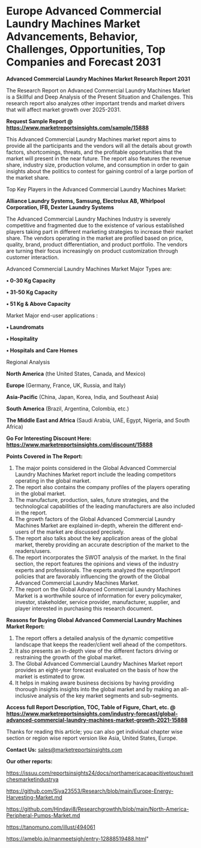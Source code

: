 # Europe Advanced Commercial Laundry Machines Market Advancements, Behavior, Challenges, Opportunities, Top Companies and Forecast 2031

<strong>Advanced Commercial Laundry Machines Market Research Report 2031</strong>

The Research Report on Advanced Commercial Laundry Machines Market is a Skillful and Deep Analysis of the Present Situation and Challenges. This research report also analyzes other important trends and market drivers that will affect market growth over 2025-2031.

<strong>Request Sample Report @ <a href=https://www.marketreportsinsights.com/sample/15888>https://www.marketreportsinsights.com/sample/15888</a></strong>

This Advanced Commercial Laundry Machines market report aims to provide all the participants and the vendors will all the details about growth factors, shortcomings, threats, and the profitable opportunities that the market will present in the near future. The report also features the revenue share, industry size, production volume, and consumption in order to gain insights about the politics to contest for gaining control of a large portion of the market share.

Top Key Players in the Advanced Commercial Laundry Machines Market:

<strong>Alliance Laundry Systems, Samsung, Electrolux AB, Whirlpool Corporation, IFB, Dexter Laundry Systems</strong>

The Advanced Commercial Laundry Machines Industry is severely competitive and fragmented due to the existence of various established players taking part in different marketing strategies to increase their market share. The vendors operating in the market are profiled based on price, quality, brand, product differentiation, and product portfolio. The vendors are turning their focus increasingly on product customization through customer interaction.

Advanced Commercial Laundry Machines Market Major Types are:

<strong>• 0-30 Kg Capacity

• 31-50 Kg Capacity

• 51 Kg & Above Capacity</strong>

Market Major end-user applications :

<strong>• Laundromats

• Hospitality

• Hospitals and Care Homes</strong>

Regional Analysis

</u><strong><b>North America</b></strong> (the United States, Canada, and Mexico)

<strong><b>Europe </b></strong>(Germany, France, UK, Russia, and Italy)

<strong><b>Asia-Pacific</b></strong> (China, Japan, Korea, India, and Southeast Asia)

<strong><b>South America</b></strong> (Brazil, Argentina, Colombia, etc.)

<strong><b>The Middle East and Africa</b></strong> (Saudi Arabia, UAE, Egypt, Nigeria, and South Africa)

<strong>Go For Interesting Discount Here: <a href=https://www.marketreportsinsights.com/discount/15888>https://www.marketreportsinsights.com/discount/15888</a></strong>

<strong>Points Covered in The Report:</strong>
<ol>
  <li>The major points considered in the Global Advanced Commercial Laundry Machines Market report include the leading competitors operating in the global market.</li>
  <li>The report also contains the company profiles of the players operating in the global market.</li>
  <li>The manufacture, production, sales, future strategies, and the technological capabilities of the leading manufacturers are also included in the report.</li>
  <li>The growth factors of the Global Advanced Commercial Laundry Machines Market are explained in-depth, wherein the different end-users of the market are discussed precisely.</li>
  <li>The report also talks about the key application areas of the global market, thereby providing an accurate description of the market to the readers/users.</li>
  <li>The report incorporates the SWOT analysis of the market. In the final section, the report features the opinions and views of the industry experts and professionals. The experts analyzed the export/import policies that are favorably influencing the growth of the Global Advanced Commercial Laundry Machines Market.</li>
  <li>The report on the Global Advanced Commercial Laundry Machines Market is a worthwhile source of information for every policymaker, investor, stakeholder, service provider, manufacturer, supplier, and player interested in purchasing this research document.</li>
</ol>
<strong>Reasons for Buying Global Advanced Commercial Laundry Machines Market Report:</strong>

<ol>
  <li>The report offers a detailed analysis of the dynamic competitive landscape that keeps the reader/client well ahead of the competitors.</li>
  <li>It also presents an in-depth view of the different factors driving or restraining the growth of the global market.</li>
  <li>The Global Advanced Commercial Laundry Machines Market report provides an eight-year forecast evaluated on the basis of how the market is estimated to grow.</li>
  <li>It helps in making aware business decisions by having providing thorough insights insights into the global market and by making an all-inclusive analysis of the key market segments and sub-segments.</li>
</ol>
<strong>Access full Report Description, TOC, Table of Figure, Chart, etc. @ <a href=https://www.marketreportsinsights.com/industry-forecast/global-advanced-commercial-laundry-machines-market-growth-2021-15888>https://www.marketreportsinsights.com/industry-forecast/global-advanced-commercial-laundry-machines-market-growth-2021-15888</a></strong>


Thanks for reading this article; you can also get individual chapter wise section or region wise report version like Asia, United States, Europe.

<strong>Contact Us:</strong>
sales@marketreportsinsights.com

<strong>Our other reports:</strong>

<a href=https://issuu.com/reportsinsights24/docs/northamericacapacitivetouchswitchesmarketindustrya>https://issuu.com/reportsinsights24/docs/northamericacapacitivetouchswitchesmarketindustrya</a>

<a href=https://github.com/Siya23553/Research/blob/main/Europe-Energy-Harvesting-Market.md>https://github.com/Siya23553/Research/blob/main/Europe-Energy-Harvesting-Market.md</a>

<a href=https://github.com/Hindavi8/Researchgrowthh/blob/main/North-America-Peripheral-Pumps-Market.md>https://github.com/Hindavi8/Researchgrowthh/blob/main/North-America-Peripheral-Pumps-Market.md</a>

<a href=https://tanomuno.com/illust/494061>https://tanomuno.com/illust/494061</a>

<a href=https://ameblo.jp/manmeetsigh/entry-12888519488.html>https://ameblo.jp/manmeetsigh/entry-12888519488.html</a>"
